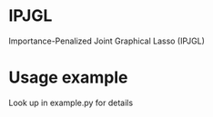 # IPJGL
Importance-Penalized Joint Graphical Lasso (IPJGL)

# Usage example 
Look up in example.py for details
